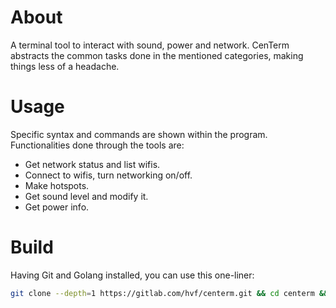 # About
A terminal tool to interact with sound, power and network. CenTerm abstracts the common tasks done in the mentioned categories, making things less of a headache.

# Usage
Specific syntax and commands are shown within the program. Functionalities done through the tools are:
- Get network status and list wifis.
- Connect to wifis, turn networking on/off.
- Make hotspots.
- Get sound level and modify it.
- Get power info.

# Build
Having Git and Golang installed, you can use this one-liner:
```sh
git clone --depth=1 https://gitlab.com/hvf/centerm.git && cd centerm && go build -o ../centerm-bin && cd .. && rm -rf centerm
```

